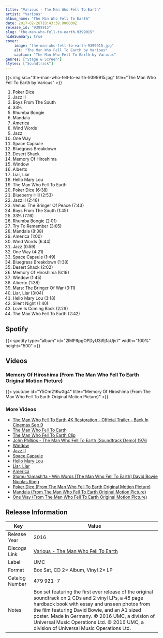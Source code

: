 ```yaml
---
title: "Various - The Man Who Fell To Earth"
artist: "Various"
album_name: "The Man Who Fell To Earth"
date: 2017-02-28T18:43:39.000000Z
release_id: "9399915"
slug: "the-man-who-fell-to-earth-9399915"
hideSummary: true
cover:
    image: "the-man-who-fell-to-earth-9399915.jpg"
    alt: "The Man Who Fell To Earth by Various"
    caption: "The Man Who Fell To Earth by Various"
genres: ["Stage & Screen"]
styles: ["Soundtrack"]
---
```


{{< img src="the-man-who-fell-to-earth-9399915.jpg" title="The Man Who Fell To Earth by Various" >}}

<!-- section break -->

1. Poker Dice
2. Jazz II
3. Boys From The South
4. 33⅓
5. Rhumba Boogie
6. Mandala
7. America
8. Wind Words
9. Jazz
10. One Way
11. Space Capsule
12. Bluegrass Breakdown
13. Desert Shack
14. Memory Of Hiroshima
15. Window
16. Alberto
17. Liar, Liar
18. Hello Mary Lou
19. The Man Who Fell To Earth
20. Poker Dice (6:38)
21. Blueberry Hill (2:53)
22. Jazz II (2:48)
23. Venus: The Bringer Of Peace (7:43)
24. Boys From The South (1:45)
25. 33⅓ (7:16)
26. Rhumba Boogie (2:01)
27. Try To Remember (3:05)
28. Mandala (8:38)
29. America (1:00)
30. Wind Words (6:44)
31. Jazz (0:59)
32. One Way (4:21)
33. Space Capsule (1:49)
34. Bluegrass Breakdown (1:38)
35. Desert Shack (2:02)
36. Memory Of Hiroshima (6:19)
37. Window (1:45)
38. Alberto (1:38)
39. Mars: The Bringer Of War (3:11)
40. Liar, Liar (3:04)
41. Hello Mary Lou (3:18)
42. Silent Night (1:40)
43. Love Is Coming Back (2:29)
44. The Man Who Fell To Earth (2:42)

<!-- section break -->


## Spotify
{{< spotify type="album" id="2lMP8pgOPDyU3t9j1aUjv7" width="100%" height="500" >}}



## Videos
### Memory Of Hiroshima (From The Man Who Fell To Earth Original Motion Picture)
{{< youtube id="Y5Om21KwXg4" title="Memory Of Hiroshima (From The Man Who Fell To Earth Original Motion Picture)" >}}<br>

### More Videos

- [The Man Who Fell To Earth 4K Restoration - Official Trailer - Back In Cinemas Sep 9](https://www.youtube.com/watch?v=wd9vU1KaQiY)
- [The Man Who Fell To Earth](https://www.youtube.com/watch?v=LpoeOfidJds)
- [The Man Who Fell To Earth Clip](https://www.youtube.com/watch?v=RThneDVsbvA)
- [John Phillips - The Man Who Fell To Earth [Soundtrack Demo] 1976](https://www.youtube.com/watch?v=cwFMMCj4I2s)
- [Window](https://www.youtube.com/watch?v=vOry3tMkOLw)
- [Jazz II](https://www.youtube.com/watch?v=aORe-176u-Y)
- [Space Capsule](https://www.youtube.com/watch?v=q1cxUMryoo8)
- [Hello Mary Lou](https://www.youtube.com/watch?v=9LYjQ7NKBbo)
- [Liar, Liar](https://www.youtube.com/watch?v=87IDXO1kiKY)
- [America](https://www.youtube.com/watch?v=-wX53926e0s)
- [Stomu Yamash'ta - Win Words [The Man Who Fell To Earth] David Bowie Nicolas Roeg](https://www.youtube.com/watch?v=Qe3la0LgiMs)
- [Poker Dice (From The Man Who Fell To Earth Original Motion Picture)](https://www.youtube.com/watch?v=T3X60zZEyh0)
- [Mandala (From The Man Who Fell To Earth Original Motion Picture)](https://www.youtube.com/watch?v=js0AhQ9dyec)
- [One Way (From The Man Who Fell To Earth Original Motion Picture)](https://www.youtube.com/watch?v=SHcRIQcIPOg)


## Release Information
|  Key           | Value                                                |
| ---------------| ---------------------------------------------------- |
| Release Year   | 2016                                   |
| Discogs Link   | [Various - The Man Who Fell To Earth](https://www.discogs.com/release/9399915-Various-The-Man-Who-Fell-To-Earth) |
| Label          | UMC |
| Format         | Box Set, CD 2× Album, Vinyl 2× LP |
| Catalog Number | 479 921-7 |
| Notes | Box set featuring the first ever release of the original soundtrack on 2 CDs and 2 vinyl LPs, a 48 page hardback book with essay and unseen photos from the film featuring David Bowie, and an A1 sized poster.  Made in Germany.  ℗ 2016 UMC, a division of Universal Music Operations Ltd. © 2016 UMC, a division of Universal Music Operations Ltd. |
